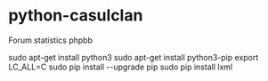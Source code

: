 # python-casulclan
Forum statistics phpbb

sudo apt-get install python3
sudo apt-get install python3-pip
export LC_ALL=C
sudo pip install --upgrade pip
sudo pip install lxml
